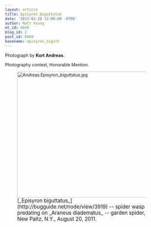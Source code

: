 ```yaml
---
layout: article
title: Episyron biguttatus
date: '2013-01-28 12:00:00 -0700'
author: Matt Young
mt_id: 6669
blog_id: 2
post_id: 6669
basename: episyron_bigutt
---
```

Photograph by **Kurt Andreas**.

Photography contest, Honorable Mention.

<figure>
<img src="http://pandasthumb.org/Andreas.Episyron_biguttatus.jpg" alt="Andreas.Episyron_biguttatus.jpg" width="600" height="413" />
<figcaption markdown="span">
<big>[_Episyron biguttatus_](http://bugguide.net/node/view/3919) -- spider wasp predating on _Araneus diadematus_ -- garden spider, New Paltz, N.Y., August 20, 2011.</big>

</figcaption>
</figure>
